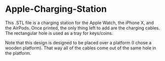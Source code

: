 # Apple-Charging-Station

This .STL file is a charging station for the Apple Watch, the iPhone X, and the AirPods. Once printed, the only thing left to add are the charging cables. The rectangular hole is used as a tray for keys/coins.

Note that this design is designed to be placed over a platform (I chose a wooden platform). That way all of the cables come out of the same hole in the platform.
